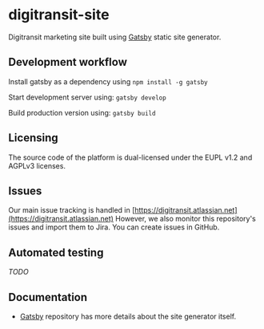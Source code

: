 # digitransit-site

Digitransit marketing site built using [Gatsby][Gatsby] static site generator.

## Development workflow

Install gatsby as a dependency using `npm install -g gatsby`

Start development server using: `gatsby develop`

Build production version using: `gatsby build`

## Licensing

The source code of the platform is dual-licensed under the EUPL v1.2 and AGPLv3 licenses.

## Issues

Our main issue tracking is handled in [https://digitransit.atlassian.net](https://digitransit.atlassian.net)
However, we also monitor this repository's issues and import them to Jira. You can create issues in GitHub.

## Automated testing

*TODO*

## Documentation

- [Gatsby][Gatsby] repository has more details about the site generator itself.

[Gatsby]: https://github.com/gatsbyjs/gatsby "Transform plain text into dynamic blogs and websites using React.js"
